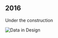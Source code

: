 ## 2016

Under the construction

![Data in Design](https://namjulee.github.io/njs-lab-public/project/2016-fall-harvard-gsd-workshop-1/2016-fall-harvard-gsd-workshop-1.jpg)